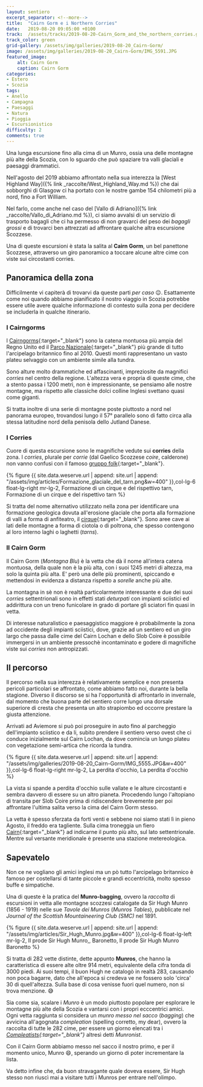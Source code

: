 ```yaml
---
layout: sentiero
excerpt_separator: <!--more-->
title:  "Cairn Gorm e i Northern Corries"
date:   2019-08-20 09:05:00 +0100
track:  /assets/tracks/2019-08-20-Cairn_Gorm_and_the_northern_corries.gpx
track_color: green
grid-gallery: /assets/img/galleries/2019-08-20_Cairn-Gorm/
image: /assets/img/galleries/2019-08-20_Cairn-Gorm/IMG_5591.JPG
featured_image:
    alt: Cairn Gorm
    caption: Cairn Gorm
categories:
- Estero
- Scozia
tags:
- Anello
- Campagna
- Paesaggi
- Natura
- Pioggia
- Escursionistico
difficulty: 2 
comments: true
---
```


Una lunga escursione fino alla cima di un Munro, ossia una delle montagne più alte della Scozia, con lo sguardo che può spaziare tra valli glaciali e paesaggi drammatici.

<!--more-->

Nell'agosto del 2019 abbiamo affrontato nella sua interezza la [West Highland Way]({% link _raccolte/West_Highland_Way.md %}) che dai sobborghi di Glasgow ci ha portato con le nostre gambe 154 chilometri più a nord, fino a Fort William.

Nel farlo, come anche nel caso del [Vallo di Adriano]({% link _raccolte/Vallo_di_Adriano.md %}), ci siamo avvalsi di un servizio di trasporto bagagli che ci ha permesso di non gravarci del peso dei *bagagli grossi* e di trovarci ben attrezzati ad affrontare qualche altra escursione Scozzese.

Una di queste escursioni è stata la salita al **Cairn Gorm**, un bel panettone Scozzese, attraverso un giro panoramico a toccare alcune altre cime con viste sui circostanti corries.

## Panoramica della zona

Difficilmente vi capiterà di trovarvi da queste parti *per caso* :wink:. Esattamente come noi quando abbiamo pianificato il nostro viaggio in Scozia potrebbe essere utile avere qualche informazione di contesto sulla zona per decidere se includerla in qualche itinerario.

### I Cairngorms

I [Cairngorms](https://it.wikipedia.org/wiki/Cairngorm){:target="_blank"} sono la catena montuosa più ampia del Regno Unito ed il [Parco Nazionale](https://it.wikipedia.org/wiki/Parco_nazionale_di_Cairngorms){:target="_blank"} più grande di tutto l'arcipelago britannico fino al 2010. Questi monti rappresentano un vasto plateu selvaggio con un ambiente simile alla tundra.

Sono alture molto drammatiche ed affascinanti, impreziosite da magnifici *corries* nel centro della regione. L'altezza vera e propria di queste cime, che a stento passa i 1200 metri, non è impressionante, se pensiamo alle nostre montagne, ma rispetto alle classiche dolci colline Inglesi svettano quasi come giganti.

Si tratta inoltre di una serie di montagne poste piuttosto a nord nel panorama europeo, trovandosi lungo il 57° parallelo sono di fatto circa alla stessa latitudine nord della penisola dello Jutland Danese.

### I Corries

Cuore di questa escursione sono le magnifiche vedute sui **corries** della zona. I *corries*, plurale per *corrie* (dal Gaelico Scozzese *coire*, calderone) non vanno confusi con il famoso [gruppo folk](https://it.wikipedia.org/wiki/The_Corries){:target="_blank"}.


{% figure {{ site.data.weserve.url | append: site.url | append: "/assets/img/articles/Formazione_glaciale_del_tarn.png&w=400" }},col-lg-6 float-lg-right mr-lg-2, Formazione di un cirque e del rispettivo tarn, Formazione di un cirque e del rispettivo tarn %}

Si tratta del nome alternativo utilizzato nella zona per identificare una formazione geologica dovuta all'erosione glaciale che porta alla formazione di valli a forma di anfiteatro, il [cirque](https://en.wikipedia.org/wiki/Cirque){:target="_blank"}. Sono aree cave ai lati delle montagne a forma di ciotola o di poltrona, che spesso contengono al loro interno laghi o laghetti (*tarns*).

### Il Cairn Gorm

Il Cairn Gorm (*Montagna Blu*) è la vetta che dà il nome all'intera catena montuosa, della quale non è la più alta, con i suoi 1245 metri di altezza, ma solo la quinta più alta. E' però una delle più prominenti, spiccando e mettendosi in evidenza a distanza rispetto a *sorelle* anche più alte.

La montagna in sè non è realtà particolarmente interessante e due dei suoi *corries* settentrionali sono in effetti stati *deturpati* con impianti sciistici ed addirittura con un treno funicolare in grado di portare gli sciatori fin quasi in vetta.

Di interesse naturalistico e paesaggistico maggiore è probabilmente la zona ad occidente degli impianti sciistici, dove, grazie ad un sentiero ed un giro largo che passa dalle cime del Cairn Lochan e dello Slob Coire è possibile immergersi in un ambiente pressochè incontaminato e godere di magnifiche viste sui *corries* non antropizzati.

## Il percorso

Il percorso nella sua interezza è relativamente semplice e non presenta pericoli particolari se affrontato, come abbiamo fatto noi, durante la bella stagione. Diverso il discorso se si ha l'opportunità di affrontarlo in invernale, dal momento che buona parte del sentiero corre lungo una dorsale superiore di cresta che presenta un alto strapiombo ed occorre prestare la giusta attenzione.

Arrivati ad Aviemore si può poi proseguire in auto fino al parcheggio dell'impianto sciistico e da li, subito prendere il sentiero verso ovest che ci conduce inizialmente sul Cairn Lochan, da dove comincia un lungo plateu con vegetazione semi-artica che ricorda la tundra.

{% figure {{ site.data.weserve.url | append: site.url | append: "/assets/img/galleries/2019-08-20_Cairn-Gorm/IMG_5555.JPG&w=400" }},col-lg-6 float-lg-right mr-lg-2, La perdita d'occhio, La perdita d'occhio %}

La vista si spande a perdita d'occhio sulle vallate e le alture circostanti e sembra davvero di essere su un altro pianeta. Procedendo lungo l'altopiano di transita per Slob Coire prima di ridiscendere brevemente per poi affrontare l'ultima salita verso la cima del Cairn Gorm stesso.

La vetta è spesso sferzata da forti venti e sebbene noi siamo stati lì in pieno Agosto, il freddo era tagliente. Sulla cima troneggia un fiero [Cairn](https://it.wikipedia.org/wiki/Cairn){:target="_blank"} ad indicarne il punto più alto, sul lato settentrionale. Mentre sul versante meridionale è presente una stazione metereologica.

## Sapevatelo

Non ce ne vogliano gli amici inglesi ma un pò tutto l'arcipelago britannico è famoso per costellarsi di tante piccole e grandi eccentricità, molto spesso buffe e simpatiche.

Una di queste è la pratica del **Munro-bagging**, ovvero la *raccolta* di escursioni in vetta alle montagne scozzesi catalogate da Sir Hugh Munro (1856 - 1919) nelle sue *Tavole dei Munros* (*Munros Tables*), pubblicate nel *Journal of the Scottish Mountaineering Club (SMC)* nel 1891.

{% figure {{ site.data.weserve.url | append: site.url | append: "/assets/img/articles/Sir_Hugh_Munro.jpg&w=400" }},col-lg-6 float-lg-left mr-lg-2, Il prode Sir Hugh Munro,, Baronetto, Il prode Sir Hugh Munro Baronetto %}

Si tratta di 282 vette distinte, dette appunto **Munros**, che hanno la caratteristica di essere alte oltre 914 metri, equivalente della cifra tonda di 3000 piedi. Ai suoi tempi, il buon Hugh ne catalogò in realtà 283, causando non poca bagarre, dato che all'epoca si credeva ve ne fossero solo 'circa' 30 di quell'altezza. Sulla base di cosa venisse fuori quel numero, non si trova menzione. :sweat_smile:

Sia come sia, scalare i *Munro* è un modo piuttosto popolare per esplorare le montagne più alte della Scozia e vantarsi con i propri ecccentrici amici.
Ogni vetta raggiunta si considera un *munro messo nel sacco* (*bagging*) che avvicina all'agognata *compleation* (spelling corretto, my dear), ovvero la raccolta di tutte le 282 cime, per essere un giorno elencati tra i *[Compleatists](https://www.smc.org.uk/hills/compleators){:target="_blank"}* altresì detti *Munronist*.

Con il Cairn Gorm abbiamo messo nel sacco il nostro primo, e per il momento unico, Munro :smile:, sperando un giorno di poter incrementare la lista.

Va detto infine che, da buon stravagante quale doveva essere, Sir Hugh stesso non riuscì mai a visitare tutti i Munros per entrare nell'olimpo.
